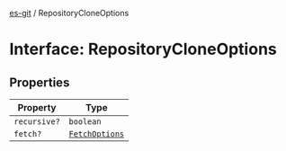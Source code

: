 [es-git](../globals.md) / RepositoryCloneOptions

# Interface: RepositoryCloneOptions

## Properties

| Property | Type |
| ------ | ------ |
| <a id="recursive"></a> `recursive?` | `boolean` |
| <a id="fetch"></a> `fetch?` | [`FetchOptions`](FetchOptions.md) |
